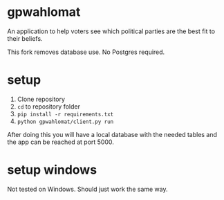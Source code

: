 # gpwahlomat

An application to help voters see which political parties are the best fit to their beliefs.

This fork removes database use. No Postgres required.

# setup

1. Clone repository
2. `cd` to repository folder
3. <code>pip install -r requirements.txt</code>
9. <code>python gpwahlomat/client.py run</code>

After doing this you will have a local database with the needed tables and the app can be reached at port 5000.

# setup windows

Not tested on Windows. Should just work the same way.
